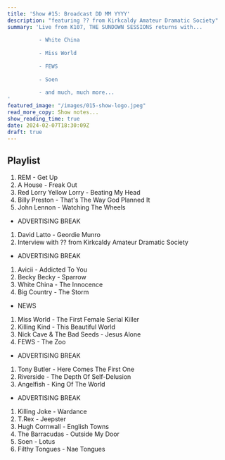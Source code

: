 ```yaml
---
title: 'Show #15: Broadcast DD MM YYYY'
description: "featuring ?? from Kirkcaldy Amateur Dramatic Society"
summary: 'Live from K107, THE SUNDOWN SESSIONS returns with...
 
          - White China
                    
          - Miss World
          
          - FEWS
          
          - Soen
          
          - and much, much more...
'
featured_image: "/images/015-show-logo.jpeg"
read_more_copy: Show notes...
show_reading_time: true
date: 2024-02-07T18:30:09Z
draft: true
---
```


## Playlist

1. REM - Get Up
2. A House - Freak Out
3. Red Lorry Yellow Lorry - Beating My Head
4. Billy Preston - That's The Way God Planned It
5. John Lennon - Watching The Wheels

- ADVERTISING BREAK

1. David Latto - Geordie Munro
2. Interview with ?? from Kirkcaldy Amateur Dramatic Society

- ADVERTISING BREAK

1. Avicii - Addicted To You
2. Becky Becky - Sparrow
3. White China - The Innocence
4. Big Country - The Storm

- NEWS

1. Miss World - The First Female Serial Killer
2. Killing Kind - This Beautiful World
3. Nick Cave & The Bad Seeds - Jesus Alone
4. FEWS - The Zoo

- ADVERTISING BREAK

1. Tony Butler - Here Comes The First One
2. Riverside - The Depth Of Self-Delusion
3. Angelfish - King Of The World

- ADVERTISING BREAK

1. Killing Joke - Wardance
2. T.Rex - Jeepster
3. Hugh Cornwall - English Towns
4. The Barracudas - Outside My Door
5. Soen - Lotus
6. Filthy Tongues - Nae Tongues
